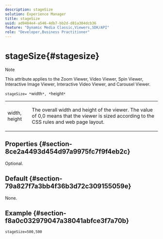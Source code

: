 ```yaml
---
description: stageSize
solution: Experience Manager
title: stageSize
uuid: ad9404e4-a546-4db7-bb2d-d81a304dcb36
feature: "Dynamic Media Classic,Viewers,SDK/API"
role: "Developer,Business Practitioner"
---
```


# stageSize{#stagesize}

>[!NOTE]
>
>This attribute applies to the Zoom Viewer, Video Viewer, Spin Viewer, Interactive Image Viewer, Interactive Video Viewer, and Carousel Viewer.

`stageSize= *`width`*, *`height`*`

<table id="table_0070E5402099428DBEA2A900CADB2BAA"> 
 <tbody> 
  <tr> 
   <td colname="col1"> <p><span class="codeph"> <span class="varname"> width</span>,<span class="varname"> height</span></span> </p> </td> 
   <td colname="col2"> <p> The overall width and height of the viewer. The value of <span class="codeph"> 0,0</span> means that the viewer is sized according to the CSS rules and web page layout. </p> </td> 
  </tr> 
 </tbody> 
</table>

## Properties {#section-8ce2a4493d454d97a9975fc7f9f4eb2c}

Optional.

## Default {#section-79a827f7a3bb4f36b3d72c309155059e}

None.

## Example {#section-f8a0c032979047a38041abfce3f7a70b}

`stageSize=500,500` 
